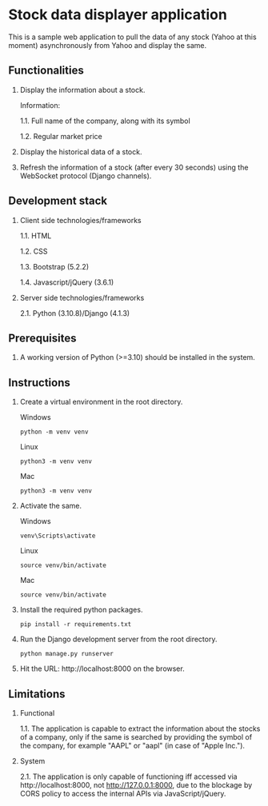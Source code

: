 # Stock data displayer application

This is a sample web application to pull the data of any stock (Yahoo at this moment) asynchronously from Yahoo and display the same.

## Functionalities

1. Display the information about a stock.
    
    Information:

    1.1.  Full name of the company, along with its symbol 
    
    1.2. Regular market price

2. Display the historical data of a stock.

3. Refresh the information of a stock (after every 30 seconds) using the WebSocket protocol (Django channels).

## Development stack

1. Client side technologies/frameworks

    1.1. HTML

    1.2. CSS

    1.3. Bootstrap (5.2.2)

    1.4. Javascript/jQuery (3.6.1)

2. Server side technologies/frameworks

    2.1. Python (3.10.8)/Django (4.1.3)

## Prerequisites

1. A working version of Python (>=3.10) should be installed in the system.

## Instructions

1. Create a virtual environment in the root directory.
    
    Windows

    `python -m venv venv`

    Linux

    `python3 -m venv venv`

    Mac

    `python3 -m venv venv`

2. Activate the same.

    Windows

    `venv\Scripts\activate`

    Linux

    `source venv/bin/activate`

    Mac

    `source venv/bin/activate`

3. Install the required python packages.

    `pip install -r requirements.txt`

4. Run the Django development server from the root directory.

    `python manage.py runserver`

5. Hit the URL: http://localhost:8000 on the browser.


## Limitations

1. Functional

    1.1. The application is capable to extract the information about the stocks of a company, only if the same is searched by providing the symbol of the company, for example "AAPL" or "aapl" (in case of "Apple Inc.").

2. System

    2.1. The application is only capable of functioning iff accessed via http://localhost:8000, not http://127.0.0.1:8000, due to the blockage by CORS policy to access the internal APIs via JavaScript/jQuery.
